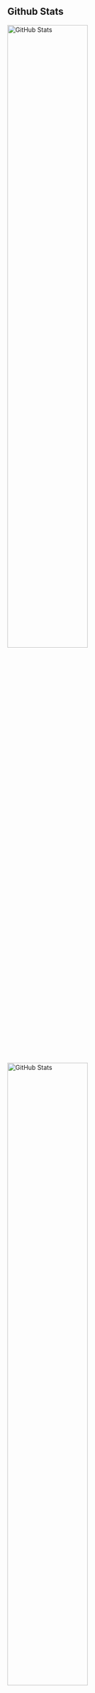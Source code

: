 <h2>Github Stats</h2>
<p>
  <img src="https://github-readme-streak-stats.herokuapp.com/?user=mdatz&theme=omni" alt="GitHub Stats" width="60%">
  <img src="https://github-readme-stats.vercel.app/api?username=mdatz&count_private=true&hide=prs,contribs&amp;show_icons=true&theme=cobalt" width="60%" alt="GitHub Stats">
  <img src="https://github-readme-stats.vercel.app/api/top-langs/?username=mdatz&amp;show_icons=true&theme=cobalt&layout=compact" width="40%" alt="GitHub Stats">
</p>

<h2>About Me</h2>

![](https://komarev.com/ghpvc/?username=mdatz)

- 👋 Ciao! I’m @mdatz
- 👀 I’m interested in ... Everything
- 🌱 I’m currently learning ... (Almost) Everything
- 💞️ I’m looking to collaborate on ... Anything
- 📫 How to reach me ... Right [here](mailto:mdatzyt@gmail.com)

<h2> Skills </h2>

<h3> Languages </h3>

![](https://img.shields.io/badge/Language-Python-informational?style=flat&logo=Python&logoColor=white&color=2bbc8a)
![](https://img.shields.io/badge/Language-C/C++-informational?style=flat&logo=CPlusPlus&logoColor=white&color=2bbc8a)
![](https://img.shields.io/badge/Language-Javascript-informational?style=flat&logo=Javascript&logoColor=white&color=2bbc8a)
![](https://img.shields.io/badge/Language-Typescript-informational?style=flat&logo=Typescript&logoColor=white&color=2bbc8a)
![](https://img.shields.io/badge/Language-Java-informational?style=flat&logo=Java&logoColor=white&color=2bbc8a)
![](https://img.shields.io/badge/Language-Rust-informational?style=flat&logo=Rust&logoColor=white&color=2bbc8a)

<h3> Frameworks </h3>

![](https://img.shields.io/badge/Framework-React-informational?style=flat&logo=React&logoColor=white&color=8d3dc2)
![](https://img.shields.io/badge/Framework-Svelte-informational?style=flat&logo=Svelte&logoColor=white&color=8d3dc2)
![](https://img.shields.io/badge/Framework-Express-informational?style=flat&logo=Express&logoColor=white&color=8d3dc2)
![](https://img.shields.io/badge/Framework-NextJS-informational?style=flat&logo=Next.js&logoColor=white&color=8d3dc2)
![](https://img.shields.io/badge/Framework-ElectronJS-informational?style=flat&logo=Electron&logoColor=white&color=8d3dc2)

<h3> Platforms </h3>

![](https://img.shields.io/badge/Platform-NodeJS-informational?style=flat&logo=NodeJS&logoColor=white&color=f83593)
![](https://img.shields.io/badge/Platform-Docker-informational?style=flat&logo=Docker&logoColor=white&color=f83593)
![](https://img.shields.io/badge/Cloud-Azure-informational?style=flat&logo=MicrosoftAzure&logoColor=white&color=f83593)
![](https://img.shields.io/badge/Cloud-AWS-informational?style=flat&logo=AmazonAWS&logoColor=white&color=f83593)

<h3> Databases </h3>

![](https://img.shields.io/badge/Database-MongoDB-informational?style=flat&logo=MongoDB&logoColor=white)
![](https://img.shields.io/badge/Database-Microsoft_Cosmos-informational?style=flat&logo=MicrosoftAzure&logoColor=white)
![](https://img.shields.io/badge/Database-Redis-informational?style=flat&logo=Redis&logoColor=white)
![](https://img.shields.io/badge/Database-PostgreSQL-informational?style=flat&logo=PostgreSQL&logoColor=white)

<h3> Operating Systems </h3>

![](https://img.shields.io/badge/OS-Linux-informational?style=flat&logo=Linux&logoColor=white&color=e1513b)
![](https://img.shields.io/badge/OS-Windows-informational?style=flat&logo=Windows&logoColor=white&color=e1513b)
![](https://img.shields.io/badge/OS-MacOS-informational?style=flat&logo=MacOS&logoColor=white&color=e1513b)

<h3> Other Skills </h3>

![](https://img.shields.io/badge/Library-Tensorflow-informational?style=flat&logo=Tensorflow&logoColor=white&color=dd2252)
![](https://img.shields.io/badge/Library-OpenCV-informational?style=flat&logo=OpenCV&logoColor=white&color=dd2252)
![](https://img.shields.io/badge/Library-Three.js-informational?style=flat&logo=Three.js&logoColor=white&color=dd2252)

![](https://img.shields.io/badge/API-Stripe-informational?style=flat&logo=Stripe&logoColor=white&color=1bb9e4)
![](https://img.shields.io/badge/API-OpenAI-informational?style=flat&logo=OpenAI&logoColor=white&color=1bb9e4)

![](https://img.shields.io/badge/Security-TryHackMe-informational?style=flat&logo=TryHackMe&logoColor=white&color=2b2eff)
![](https://img.shields.io/badge/Security-Hack_The_Box-informational?style=flat&logo=HackTheBox&logoColor=white&color=ff3943)

![](https://img.shields.io/badge/Design-Blender-informational?style=flat&logo=Blender&logoColor=white&color=)

<h2>Repo Showcase</h2>
<p>
  <img src="https://github-readme-stats.vercel.app/api/pin/?username=mdatz&repo=mdatz.github.io&theme=cobalt" alt="Portfolio Page">
</p>
  

